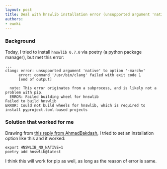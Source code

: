 ```yaml
---
layout: post
title: Deal with hnswlib installation error (unsupported argument 'native')
authors:
- eunki
---
```


### Background

Today, I tried to install `hnswlib 0.7.0` via poetry (a python package manager), but met this error:

```
...
clang: error: unsupported argument 'native' to option '-march='
      error: command '/usr/bin/clang' failed with exit code 1
      [end of output]
  
  note: This error originates from a subprocess, and is likely not a problem with pip.
  ERROR: Failed building wheel for hnswlib
Failed to build hnswlib
ERROR: Could not build wheels for hnswlib, which is required to install pyproject.toml-based projects
```

### Solution that worked for me

Drawing from [this reply from AhmadBakdash](https://github.com/pypa/packaging-problems/issues/648#issuecomment-1564437323), I tried to set an installation option like this and it worked:

```shell
export HNSWLIB_NO_NATIVE=1
poetry add hnswlib@latest
```

I think this will work for pip as well, as long as the reason of error is same.

